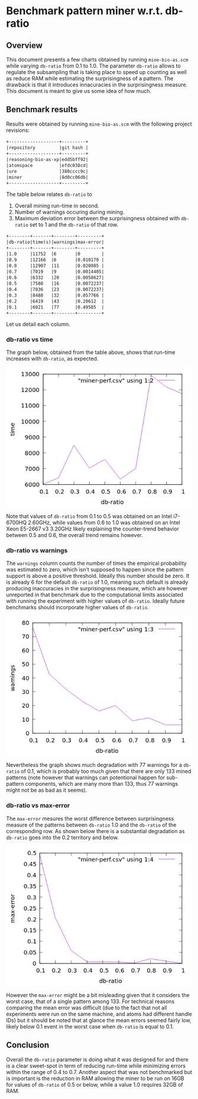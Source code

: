 # Benchmark pattern miner w.r.t. db-ratio

## Overview

This document presents a few charts obtained by running
`mine-bio-as.scm` while varying `db-ratio` from 0.1 to 1.0.  The
parameter `db-ratio` allows to regulate the subsampling that is taking
place to speed up counting as well as reduce RAM while estimating the
surprisingness of a pattern.  The drawback is that it introduces
innacuracies in the surprisingness measure.  This document is meant to
give us some idea of how much.

## Benchmark results

Results were obtained by running `mine-bio-as.scm` with the following
project revisions:

```
+-------------------+---------+
|repository         |git hash |
+-------------------+---------+
|reasoning-bio-as-xp|edd5bff92|
|atomspace          |efdc038cd|
|ure                |380cccc9c|
|miner              |8d0cc06db|
+-------------------+---------+
```

The table below relates `db-ratio` to

1. Overall mining run-time in second.
2. Number of warnings occuring during mining.
3. Maximum deviation error between the surprisingness obtained with
   `db-ratio` set to 1 and the `db-ratio` of that row.

```
+--------+-------+--------+---------+
|db-ratio|time(s)|warnings|max-error|
+--------+-------+--------+---------+
|1.0     |11752  |6       |0        |
|0.9     |12166  |6       |0.010170 |
|0.8     |12907  |11      |0.020805 |
|0.7     |7019   |9       |0.0014405|
|0.6     |6332   |20      |0.0058627|
|0.5     |7588   |16      |0.0072237|
|0.4     |7036   |23      |0.0072237|
|0.3     |8488   |32      |0.057766 |
|0.2     |6419   |43      |0.20612  |
|0.1     |6021   |77      |0.49585  |
+--------+-------+--------+---------+
```

Let us detail each column.

### db-ratio vs time

The graph below, obtained from the table above, shows that run-time
increases with `db-ratio`, as expected.

![db-ratio-vs-time](miner-perf-db-ratio-time.png)

Note that values of `db-ratio` from 0.1 to 0.5 was obtained on an
Intel i7-6700HQ 2.60GHz, while values from 0.6 to 1.0 was obtained on
an Intel Xeon E5-2667 v3 3.20GHz likely explaining the counter-trend
behavior between 0.5 and 0.6, the overall trend remains however.

### db-ratio vs warnings

The `warnings` column counts the number of times the empirical
probability was estimated to zero, which isn't supposed to happen
since the pattern support is above a positive threshold.  Ideally this
number should be zero.  It is already 6 for the default `db-ratio` of
1.0, meaning such default is already producing inaccuracies in the
surprisingness measure, which are however unreported in that benchmark
due to the computational limits associated with running the experiment
with higher values of `db-ratio`.  Ideally future benchmarks should
incorporate higher values of `db-ratio`.

![db-ratio-vs-warnings](miner-perf-db-ratio-warnings.png)

Nevertheless the graph shows much degradation with 77 warnings for a
`db-ratio` of 0.1, which is probably too much given that there are
only 133 mined patterns (note however that warnings can potentional
happen for sub-pattern components, which are many more than 133, thus
77 warnings might not be as bad as it seems).

### db-ratio vs max-error

The `max-error` mesures the worst difference between surprisingness
measure of the patterns between `db-ratio` 1.0 and the `db-ratio` of
the corresponding row.  As shown below there is a substantial
degradation as `db-ratio` goes into the 0.2 territory and below.

![db-ratio-vs-max-error](miner-perf-db-ratio-max-error.png)

However the `max-error` might be a bit misleading given that it
considers the worst case, that of a single pattern among 133.  For
technical reasons comparing the mean error was difficult (due to the
fact that not all experiments were run on the same machine, and atoms
had different handle IDs) but it should be noted that at glance the
mean errors seemed fairly low, likely below 0.1 event in the worst
case when `db-ratio` is equal to 0.1.

## Conclusion

Overall the `db-ratio` parameter is doing what it was designed for and
there is a clear sweet-spot in term of reducing run-time while
minimizing errors within the range of 0.4 to 0.7. Another aspect that
was not benchmarked but is important is the reduction in RAM allowing
the miner to be run on 16GB for values of `db-ratio` of 0.5 or below,
while a value 1.0 requires 32GB of RAM.
